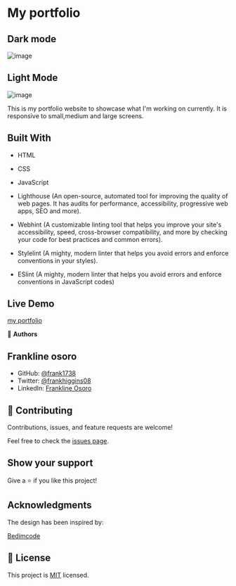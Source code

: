 # My portfolio
## Dark mode
![image](https://user-images.githubusercontent.com/98453979/171995345-4ad7565e-21c7-40ef-99a3-4546da3b34af.png)

## Light Mode
![image](https://user-images.githubusercontent.com/98453979/171995386-7896cbab-1faa-40f7-9f21-39e381061c40.png)



This is my portfolio website to showcase what I'm working on currently. It is responsive to small,medium and large screens.

## Built With

- HTML

- CSS

- JavaScript

- Lighthouse (An open-source, automated tool for improving the quality of web pages. It has audits for performance, accessibility, progressive web apps, SEO and more).

- Webhint (A customizable linting tool that helps you improve your site's accessibility, speed, cross-browser compatibility, and more by checking your code for best practices and common errors).

- Stylelint (A mighty, modern linter that helps you avoid errors and enforce conventions in your styles).

- ESlint (A mighty, modern linter that helps you avoid errors and enforce conventions in JavaScript codes)

## Live Demo

[my portfolio](https://frank1738.github.io/portfolio/)

👤 **Authors**

## Frankline osoro

- GitHub: [@frank1738](https://github.com/frank1738)
- Twitter: [@frankhiggins08](https://twitter.com/frankhiggins08)
- LinkedIn: [Frankline Osoro](http://www.linkedin.com/in/frankline-osoro-b526ba18b)

## 🤝 Contributing

Contributions, issues, and feature requests are welcome!

Feel free to check the [issues page](../../issues/).

## Show your support

Give a ⭐️ if you like this project!

## Acknowledgments

The design has been inspired by:

[Bedimcode](https://www.youtube.com/c/Bedimcode)

## 📝 License

This project is [MIT](./MIT.md) licensed.
